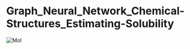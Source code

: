 # Graph_Neural_Network_Chemical-Structures_Estimating-Solubility


![Mol](https://user-images.githubusercontent.com/29463052/212469757-ce42ed30-265b-4d83-a79e-6a47e75a201d.jpg)



